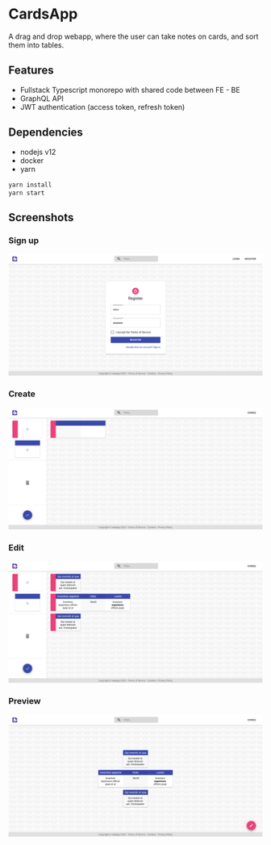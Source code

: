 # CardsApp

A drag and drop webapp, where the user can take notes on cards, and sort them into tables.

## Features 

* Fullstack Typescript monorepo with shared code between FE - BE
* GraphQL API
* JWT authentication (access token, refresh token)

## Dependencies

* nodejs v12
* docker
* yarn

```
yarn install
yarn start
```

## Screenshots

### Sign up
![Sign up](https://github.com/sbchris9/cards/blob/main/screenshots/1.png)

### Create
![Create](https://github.com/sbchris9/cards/blob/main/screenshots/2.png)

### Edit
![Edit](https://github.com/sbchris9/cards/blob/main/screenshots/3.png)

### Preview
![Preview](https://github.com/sbchris9/cards/blob/main/screenshots/4.png)

